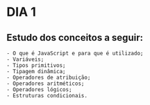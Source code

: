 # DIA 1

## Estudo dos conceitos a seguir:

    - O que é JavaScript e para que é utilizado;
    - Variáveis;
    - Tipos primitivos;
    - Tipagem dinâmica;
    - Operadores de atribuição;
    - Operadores aritméticos;
    - Operadores lógicos;
    - Estruturas condicionais.
